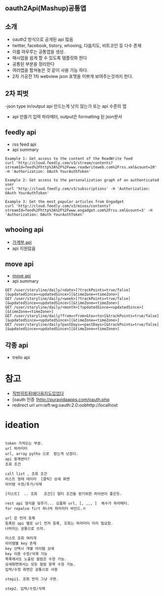 
## oauth2Api(Mashup)공통앱

## 소개
- oauth2 방식으로 공개된 api 많음
- twitter, facebook, tistory, whooing, 다음지도, 비트코인 등 다수 존재
- 이를 아우루는 공통앱을 생성.
- 매시업을 쉽게 할 수 있도록 템플릿화 한다
- 공통된 부분을 정리한다
- 여러앱을 함쳐놓은 것 같이 사용 가능 하다.
- 2차 가공전 1차 webview json 포맷을 이쁘게 보여주는것까지 한다.

## 2차 피벗
-json type in/output api 만드는게 낫지 않는가 또는 api 수준의 앱
- api 만들기 입력 파라메터, output은 formatting 된 json문서
 
## feedly api
- rss feed api
- api summary

```
Example 1: Get access to the content of the ReadWrite feed
curl 'http://cloud.feedly.com/v3/stream/contents?streamId=feed%2Fhttp%3A%2F%2Fwww.readwriteweb.com%2Frss.xml&count=20' -H 'Authorization: OAuth YourAuthToken'

Example 2: Get access to the personalization graph of an authenticated user
curl 'http://cloud.feedly.com/v3/subscriptions' -H 'Authorization: OAuth YourAuthToken'

Example 3: Get the most popular articles from Engadget
curl 'http://cloud.feedly.com/v3/mixes/contents?streamId=feed%2Fhttp%3A%2F%2Fwww.engadget.com%2Frss.xml&count=3' -H 'Authorization: OAuth YourAuthToken'
```
## whooing api
- [가계부 api](https://whooing.com/#forum/developer/ko/authorization)
- api 지원많음

## move api
- [move api](https://dev.moves-app.com/docs/authentication)
- api summary 
```
GET /user/storyline/daily/<date>[?trackPoints=true/false][&updatedSince=<updatedSince>][&timeZone=<timeZone>]
GET /user/storyline/daily/<week>[?trackPoints=true/false][&updatedSince=<updatedSince>][&timeZone=<timeZone>]
GET /user/storyline/daily/<month>[?updatedSince=<updatedSince>][&timeZone=<timeZone>]
GET /user/storyline/daily?from=<from>&to=<to>[&trackPoints=true/false][&updatedSince=<updatedSince>][&timeZone=<timeZone>]
GET /user/storyline/daily?pastDays=<pastDays>[&trackPoints=true/false][&updatedSince=<updatedSince>][&timeZone=<timeZone>]
```

## 각종 api
- trello api

# 참고
- [직방히트뒤에다음지도있었다](https://twitter.com/channyun/status/563160698914492416)
- [oauth 인증 ]http://puravidaapps.com/oauth.php
- redirect url urn:ieft:wg:oauth:2.0:oobhttp://localhost


# ideation 
```

token 가져오는 부분.
url 파라미터
url, array pytho 으로  받는게 낫겠다.
api 중계센터?
조회 조건

call list , 조회 조건
리스트 형태 데이터  [클릭] 상세 화면
아이템 수정/추가/삭제

[리스트]  .. 조회   조건[] 멀티 조건을 받기위한 파이썬이 좋은듯.

rest api 형식을 맞추기... 심플화 url, [, ,,, ]  복수가 파라메터.
for repalce firt 하나씩 파라미터 바인드.ㅇ

url 은 먼저 등록
등록된 api 별로 url 먼저 등록, 조회는 파라미터 미리 필요함.
나머지는 공통으로 쓰자.

리스트 조회 여러개
아이템별 key 존재
key 선택시 개별 아이템 상세
key 이용 수정/삭제 가능
목록에서도 노출된 컬럼은 수정 가능.
상세화면에서는 모든 컬럼 항목 수정 가능.
입력/수정 화면은 공통으로 사용

stepi1. 조회 먼저 그냥 구현.

step2. 입력/수정/삭제

```


